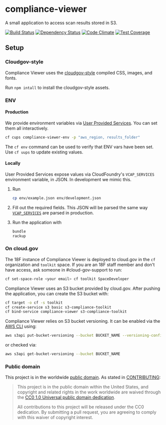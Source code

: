 # compliance-viewer

A small application to access scan results stored in S3.

[![Build Status](https://travis-ci.org/18F/compliance-viewer.svg?branch=master)](https://travis-ci.org/18F/compliance-viewer)
[![Dependency Status](https://gemnasium.com/18F/compliance-viewer.svg)](https://gemnasium.com/18F/compliance-viewer)
[![Code Climate](https://codeclimate.com/github/18F/compliance-viewer/badges/gpa.svg)](https://codeclimate.com/github/18F/compliance-viewer)
[![Test Coverage](https://codeclimate.com/github/18F/compliance-viewer/badges/coverage.svg)](https://codeclimate.com/github/18F/compliance-viewer/coverage)

## Setup

### Cloudgov-style

Compliance Viewer uses the [cloudgov-style](https://github.com/18F/cg-style) compiled CSS, images, and fonts.

Run `npm intall` to install the cloudgov-style assets.

### ENV

#### Production

We provide environment variables via [User Provided Services](https://docs.cloudfoundry.org/devguide/services/user-provided.html). You can set them all interactively.

```bash
cf cups compliance-viewer-env -p "aws_region, results_folder"
```

The `cf env` command can be used to verify that ENV vars have been set. Use `cf uups` to update existing values.

#### Locally

User Provided Services expose values via CloudFoundry's `VCAP_SERVICES` environment variable, in JSON. In development we mimic this.

1. Run

    ```bash
    cp env/example.json env/development.json
    ```

1. Fill out the required fields. This JSON will be parsed the same way [`VCAP_SERVICES`](https://docs.cloudfoundry.org/devguide/deploy-apps/environment-variable.html#VCAP-SERVICES) are parsed in production.
1. Run the application with

    ```bash
    bundle
    rackup
    ```

### On cloud.gov

The 18F instance of Compliance Viewer is deployed to cloud.gov in the `cf` organization and `toolkit` space. If you are an 18F staff member and don't have access, ask someone in #cloud-gov-support to run:

```bash
cf set-space-role <your email> cf toolkit SpaceDeveloper
```

Compliance Viewer uses an S3 bucket provided by cloud.gov. After pushing the application, you can create the S3 bucket with:

```bash
cf target -o cf -s toolkit
cf create-service s3 basic s3-compliance-toolkit
cf bind-service compliance-viewer s3-compliance-toolkit
```

Compliance Viewer relies on S3 bucket versioning. It can be enabled via the [AWS CLI](https://aws.amazon.com/cli/) using:

```bash
aws s3api put-bucket-versioning --bucket BUCKET_NAME --versioning-configuration Status=Enabled
```

or checked via:

```bash
aws s3api get-bucket-versioning --bucket BUCKET_NAME
```

### Public domain

This project is in the worldwide [public domain](LICENSE.md). As stated in [CONTRIBUTING](CONTRIBUTING.md):

> This project is in the public domain within the United States, and copyright and related rights in the work worldwide are waived through the [CC0 1.0 Universal public domain dedication](https://creativecommons.org/publicdomain/zero/1.0/).
>
> All contributions to this project will be released under the CC0 dedication. By submitting a pull request, you are agreeing to comply with this waiver of copyright interest.
